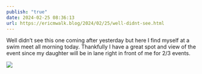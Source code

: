 ```yaml
---
publish: "true"
date: 2024-02-25 08:36:13
url: https://ericmwalk.blog/2024/02/25/well-didnt-see.html
---
```


Well didn’t see this one coming after yesterday but here I find myself at a swim meet all morning today. Thankfully I have a great spot and view of the event since my daughter will be in lane right in front of me for 2/3 events.

![](https://ericmwalk.blog/uploads/2024/img-8008.jpeg)